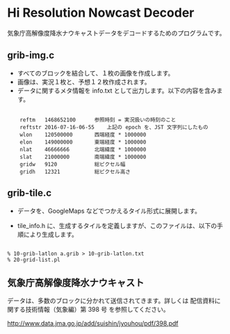 # Hi Resolution Nowcast Decoder

気象庁高解像度降水ナウキャストデータをデコードするためのプログラムです。

## grib-img.c

 * すべてのブロックを結合して、１枚の画像を作成します。
 * 画像は、実況１枚と、予想１２枚作成されます。
 * データに関するメタ情報を info.txt として出力します。以下の内容を含みます。

```

    reftm	1468652100		参照時刻 = 実況扱いの時刻のこと
    reftstr	2016-07-16-06-55	上記の epoch を、JST 文字列にしたもの
    wlon	120500000		西端経度 * 1000000
    elon	149000000		東端経度 * 1000000
    nlat	46666666		北端緯度 * 1000000
    slat	21000000		南端緯度 * 1000000
    gridw	9120			総ピクセル幅
    gridh	12321			総ピクセル高さ

```

## grib-tile.c

 * データを、GoogleMaps などでつかえるタイル形式に展開します。

 * tile_info.h に、生成するタイルを定義しますが、このファイルは、以下の手順により生成します。

```

% 10-grib-latlon a.grib > 10-grib-latlon.txt
% 20-grid-list.pl

```



## 気象庁高解像度降水ナウキャスト

データは、多数のブロックに分かれて送信されてきます。詳しくは 配信資料に関する技術情報（気象編）第 398 号 を参照してください。


http://www.data.jma.go.jp/add/suishin/jyouhou/pdf/398.pdf
